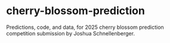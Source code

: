 # cherry-blossom-prediction
Predictions, code, and data, for 2025 cherry blossom prediction competition submission by Joshua Schnellenberger.
